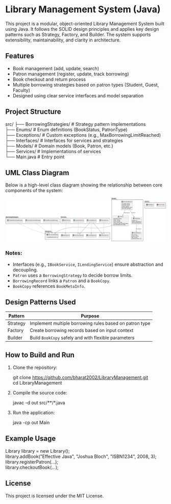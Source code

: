 # Library Management System (Java)

This project is a modular, object-oriented Library Management System built using Java. It follows the SOLID design principles and applies key design patterns such as Strategy, Factory, and Builder. The system supports extensibility, maintainability, and clarity in architecture.

## Features

- Book management (add, update, search)
- Patron management (register, update, track borrowing)
- Book checkout and return process
- Multiple borrowing strategies based on patron types (Student, Guest, Faculty)
- Designed using clear service interfaces and model separation

## Project Structure

src/
├── BorrowingStrategies/     # Strategy pattern implementations  
├── Enums/                   # Enum definitions (BookStatus, PatronType)  
├── Exceptions/              # Custom exceptions (e.g., MaxBorrowingLimitReached)  
├── Interfaces/              # Interfaces for services and strategies  
├── Models/                  # Domain models (Book, Patron, etc.)  
├── Services/                # Implementations of services  
└── Main.java                # Entry point

## UML Class Diagram

Below is a high-level class diagram showing the relationship between core components of the system:

![Class Diagram](LibraryManagementSystem.png)

### Notes:
- Interfaces (e.g., `IBookService`, `ILendingService`) ensure abstraction and decoupling.
- `Patron` uses a `BorrowingStrategy` to decide borrow limits.
- `BorrowingRecord` links a `Patron` and a `BookCopy`.
- `BookCopy` references `BookMetaInfo`.

## Design Patterns Used

| Pattern   | Purpose                                                       |
|-----------|---------------------------------------------------------------|
| Strategy  | Implement multiple borrowing rules based on patron type       |
| Factory   | Create borrowing records based on input context               |
| Builder   | Build `BookCopy` safely and with flexible parameters          |

## How to Build and Run

1. Clone the repository:

   git clone https://github.com/bharat2002/LibraryManagement.git  
   cd LibraryManagement

2. Compile the source code:

   javac -d out src/**/*.java

3. Run the application:

   java -cp out Main

## Example Usage

Library library = new Library();  
library.addBook("Effective Java", "Joshua Bloch", "ISBN1234", 2008, 3);  
library.registerPatron(...);  
library.checkoutBook(...);

## License

This project is licensed under the MIT License.
